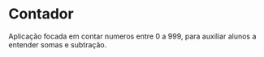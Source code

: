 # Contador

Aplicação focada em contar numeros entre 0 a 999, para auxiliar alunos a entender somas e subtração.
